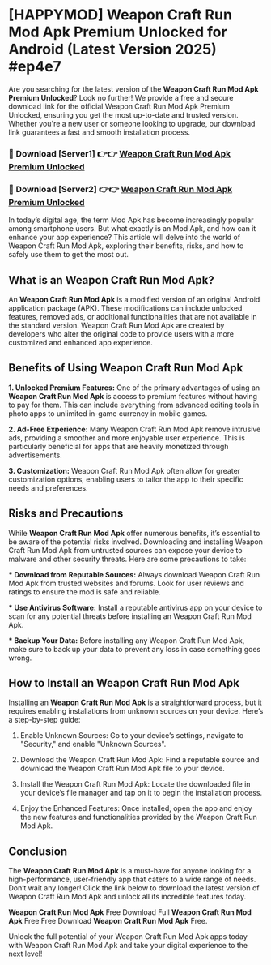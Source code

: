 # [HAPPYMOD] Weapon Craft Run Mod Apk Premium Unlocked for Android (Latest Version 2025) #ep4e7

Are you searching for the latest version of the <strong>Weapon Craft Run Mod Apk Premium Unlocked</strong>? Look no further! We provide a free and secure download link for the official Weapon Craft Run Mod Apk Premium Unlocked, ensuring you get the most up-to-date and trusted version. Whether you're a new user or someone looking to upgrade, our download link guarantees a fast and smooth installation process.


<h3>🔴 Download [Server1] 👉👉 <a href="https://appsnew.pages.dev?q=Weapon+Craft+Run+Mod+Apk">Weapon Craft Run Mod Apk Premium Unlocked</a></h3>

<h3>🔴 Download [Server2] 👉👉 <a href="https://appsnew.pages.dev?q=Weapon+Craft+Run+Mod+Apk">Weapon Craft Run Mod Apk Premium Unlocked</a></h3>


In today’s digital age, the term Mod Apk has become increasingly popular among smartphone users. But what exactly is an Mod Apk, and how can it enhance your app experience? This article will delve into the world of Weapon Craft Run Mod Apk, exploring their benefits, risks, and how to safely use them to get the most out.


<h2>What is an Weapon Craft Run Mod Apk?</h2>

An <strong>Weapon Craft Run Mod Apk</strong> is a modified version of an original Android application package (APK). These modifications can include unlocked features, removed ads, or additional functionalities that are not available in the standard version. Weapon Craft Run Mod Apk are created by developers who alter the original code to provide users with a more customized and enhanced app experience.


<h2>Benefits of Using Weapon Craft Run Mod Apk</h2>

<strong> 1. Unlocked Premium Features:</strong> One of the primary advantages of using an <strong>Weapon Craft Run Mod Apk</strong> is access to premium features without having to pay for them. This can include everything from advanced editing tools in photo apps to unlimited in-game currency in mobile games.

<strong> 2. Ad-Free Experience:</strong> Many Weapon Craft Run Mod Apk remove intrusive ads, providing a smoother and more enjoyable user experience. This is particularly beneficial for apps that are heavily monetized through advertisements.

<strong> 3. Customization:</strong> Weapon Craft Run Mod Apk often allow for greater customization options, enabling users to tailor the app to their specific needs and preferences.


<h2>Risks and Precautions</h2>

While <strong>Weapon Craft Run Mod Apk</strong> offer numerous benefits, it’s essential to be aware of the potential risks involved. Downloading and installing Weapon Craft Run Mod Apk from untrusted sources can expose your device to malware and other security threats. Here are some precautions to take:

<strong> * Download from Reputable Sources:</strong> Always download Weapon Craft Run Mod Apk from trusted websites and forums. Look for user reviews and ratings to ensure the mod is safe and reliable.

<strong> * Use Antivirus Software:</strong> Install a reputable antivirus app on your device to scan for any potential threats before installing an Weapon Craft Run Mod Apk.

<strong> * Backup Your Data:</strong> Before installing any Weapon Craft Run Mod Apk, make sure to back up your data to prevent any loss in case something goes wrong.


<h2>How to Install an Weapon Craft Run Mod Apk</h2>

Installing an <strong>Weapon Craft Run Mod Apk</strong> is a straightforward process, but it requires enabling installations from unknown sources on your device. Here’s a step-by-step guide:

 1. Enable Unknown Sources: Go to your device’s settings, navigate to "Security," and enable "Unknown Sources".

 2. Download the Weapon Craft Run Mod Apk: Find a reputable source and download the Weapon Craft Run Mod Apk file to your device.

 3. Install the Weapon Craft Run Mod Apk: Locate the downloaded file in your device’s file manager and tap on it to begin the installation process.

 4. Enjoy the Enhanced Features: Once installed, open the app and enjoy the new features and functionalities provided by the Weapon Craft Run Mod Apk.


<h2><strong>Conclusion</strong></h2>

The <strong>Weapon Craft Run Mod Apk</strong> is a must-have for anyone looking for a high-performance, user-friendly app that caters to a wide range of needs. Don’t wait any longer! Click the link below to download the latest version of Weapon Craft Run Mod Apk and unlock all its incredible features today.

<strong>Weapon Craft Run Mod Apk</strong> Free Download Full <strong>Weapon Craft Run Mod Apk</strong> Free Free Download <strong>Weapon Craft Run Mod Apk</strong> Free.

Unlock the full potential of your Weapon Craft Run Mod Apk apps today with Weapon Craft Run Mod Apk and take your digital experience to the next level!